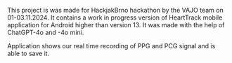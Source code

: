 This project is was made for HackjakBrno hackathon by the VAJO team on 01-03.11.2024.
It contains a work in progress version of HeartTrack mobile application for Android higher than version 13.
It was made with the help of ChatGPT-4o and -4o mini.

Application shows our real time recording of PPG and PCG signal and is able to save it.
